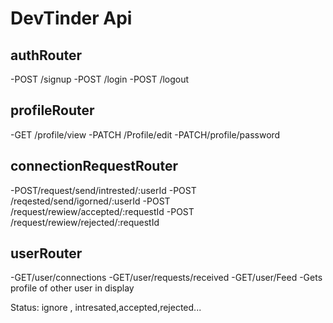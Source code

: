 # DevTinder Api

## authRouter

-POST /signup
-POST /login
-POST /logout

## profileRouter

-GET /profile/view
-PATCH /Profile/edit
-PATCH/profile/password

## connectionRequestRouter

-POST/request/send/intrested/:userId
-POST /reqested/send/igorned/:userId
-POST /request/rewiew/accepted/:requestId
-POST /request/rewiew/rejected/:requestId

## userRouter

-GET/user/connections
-GET/user/requests/received
-GET/user/Feed -Gets profile of other user in display

Status: ignore , intresated,accepted,rejected...
